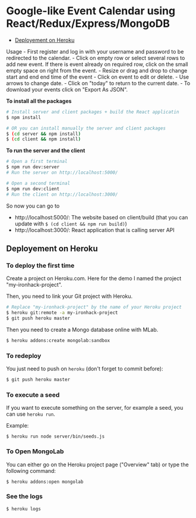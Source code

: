 # Google-like Event Calendar using React/Redux/Express/MongoDB

- [Deployement on Heroku](#deployement-on-heroku)

Usage
    - First register and log in with your username and password to be redirected to the calendar.
    - Click on empty row or select several rows to add new event. If there is event already on required row, click on the small empty space on right from the event.
    - Resize or drag and drop to change start and end end time of the event 
    - Click on event to edit or delete.
    - Use arrows to change date.
    - Click on "today" to return to the current date.
    - To download your events click on "Export As JSON".


**To install all the packages**
```sh
# Install server and client packages + build the React applicatin
$ npm install

# OR you can install manually the server and client packages
$ (cd server && npm install)
$ (cd client && npm install)
```

**To run the server and the client**
```sh
# Open a first terminal
$ npm run dev:server
# Run the server on http://localhost:5000/

# Open a second terminal
$ npm run dev:client
# Run the client on http://localhost:3000/
```

So now you can go to 
- http://localhost:5000/: The website based on client/build (that you can update with `$ (cd client && npm run build)`)
- http://localhost:3000/: React application that is calling server API 



## Deployement on Heroku

### To deploy the first time

Create a project on Heroku.com. Here for the demo I named the project "my-ironhack-project". 

Then, you need to link your Git project with Heroku.

```sh
# Replace "my-ironhack-project" by the name of your Heroku project
$ heroku git:remote -a my-ironhack-project 
$ git push heroku master
```

Then you need to create a Mongo database online with MLab.

```sh
$ heroku addons:create mongolab:sandbox
```


### To redeploy

You just need to push on `heroku` (don't forget to commit before):
```sh
$ git push heroku master
```

### To execute a seed

If you want to execute something on the server, for example a seed, you can use `heroku run`.

Example:
```
$ heroku run node server/bin/seeds.js
```


### To Open MongoLab

You can either go on the Heroku project page ("Overview" tab) or type the following command:

```
$ heroku addons:open mongolab
```


### See the logs

```sh
$ heroku logs
```

